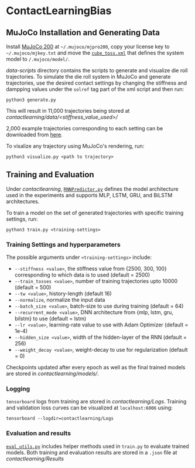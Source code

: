 # ContactLearningBias

## MuJoCo Installation and Generating Data
Install [MuJoCo 200](https://www.roboti.us/index.html) at `~/.mujoco/mjpro200`, copy your license key to `~/.mujoco/mjkey.txt` and move the [`cube_toss.xml`](data-scripts/cube_toss.xml) that defines the system model to `/.mujoco/model/`.

*data-scripts* directory contains the scripts to generate and visualize die roll trajectories. 
To simulate the die roll system in MuJoCo and generate trajectories, use the desired contact settings by changing the stiffness and dampping values under the `solref` tag part of the xml script and then run:
```
python3 generate.py
```
This will result in 11,000 trajectories being stored at *contactlearning/data/<stiffness_value_used>/*

2,000 example trajectories corresponding to each setting can be downloaded from [here](https://drive.google.com/drive/folders/1AX2J17WYvDL4rSj16imHIUV2RZ5ysnWx?usp=sharing).

To visalize any trajectory using MuJoCo's rendering, run:
```
python3 visualize.py <path to trajectory>
```

## Training and Evaluation
Under *contactlearning*, [`RNNPredictor.py`](contactlearning/RNNPredictor.py) defines the model architecture used in the experiments and supports MLP, LSTM, GRU, and BiLSTM architectures.

To train a model on the set of generated trajectories with specific training settings, run:
```
python3 train.py <training-settings>
```
### Training Settings and hyperparameters
The possible arguments under `<training-settings>` include:
* `--stiffness <value>`, the stiffness value from {2500, 300, 100} corresponding to which data is to used (default = 2500)
* `--train_tosses <value>`, number of training trajectories upto 10000 (default = 500)
* `--tw <value>`, history-length (default 16)
* `--normalize`, normalize the input data
* `--batch_size <value>`, batch-size to use during training (default = 64)
* `--recurrent_mode <value>`, DNN architecture from {mlp, lstm, gru, bilstm} to use (default = lstm)
* `--lr <value>`, learning-rate value to use with Adam Optimizer (default = 1e-4)
* `--hidden_size <value>`, width of the hidden-layer of the RNN (default = 256)
* `--weight_decay <value>`, weight-decay to use for regularization (default = 0)

Checkpoints updated after every epoch as well as the final trained models are stored in *contactlearning/models/*.

### Logging
`tensorboard` logs from training are stored in *contactlearning/Logs*. Training and validation loss curves can be visualized at `localhost:6006` using:
```
tensorboard --logdir=contactlearning/Logs
```

### Evaluation and results
[`eval_utils.py`](contactlearning/eval_utils.py) includes helper methods used in `train.py` to evaluate trained models. 
Both training and evaluation results are stored in a `.json` file at *contactlearning/Results*
